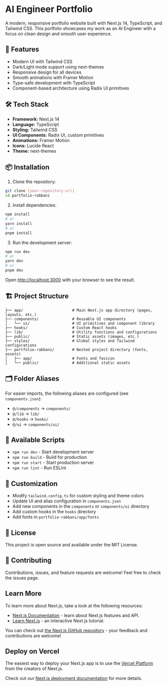 # AI Engineer Portfolio

A modern, responsive portfolio website built with Next.js 14, TypeScript, and Tailwind CSS. This portfolio showcases my work as an AI Engineer with a focus on clean design and smooth user experience.

## 🚀 Features

- Modern UI with Tailwind CSS
- Dark/Light mode support using next-themes
- Responsive design for all devices
- Smooth animations with Framer Motion
- Type-safe development with TypeScript
- Component-based architecture using Radix UI primitives

## 🛠️ Tech Stack

- **Framework:** Next.js 14
- **Language:** TypeScript
- **Styling:** Tailwind CSS
- **UI Components:** Radix UI, custom primitives
- **Animations:** Framer Motion
- **Icons:** Lucide React
- **Theme:** next-themes

## 📦 Installation

1. Clone the repository:
```bash
git clone [your-repository-url]
cd portfolio-rabbani
```

2. Install dependencies:
```bash
npm install
# or
yarn install
# or
pnpm install
```

3. Run the development server:
```bash
npm run dev
# or
yarn dev
# or
pnpm dev
```

Open [http://localhost:3000](http://localhost:3000) with your browser to see the result.

## 🏗️ Project Structure

```
├── app/                      # Main Next.js app directory (pages, layouts, etc.)
├── components/               # Reusable UI components
│   └── ui/                   # UI primitives and component library
├── hooks/                    # Custom React hooks
├── lib/                      # Utility functions and configurations
├── public/                   # Static assets (images, etc.)
├── styles/                   # Global styles and Tailwind configurations
├── portfolio-rabbani/        # Nested project directory (fonts, assets)
│   ├── app/                  # Fonts and favicon
│   └── public/               # Additional static assets
```

## 🗂️ Folder Aliases

For easier imports, the following aliases are configured (see `components.json`):
- `@/components` → `components/`
- `@/lib` → `lib/`
- `@/hooks` → `hooks/`
- `@/ui` → `components/ui/`

## 🚀 Available Scripts

- `npm run dev` - Start development server
- `npm run build` - Build for production
- `npm run start` - Start production server
- `npm run lint` - Run ESLint

## 🎨 Customization

- Modify `tailwind.config.ts` for custom styling and theme colors
- Update UI and alias configuration in `components.json`
- Add new components in the `components` or `components/ui` directory
- Add custom hooks in the `hooks` directory
- Add fonts in `portfolio-rabbani/app/fonts`

## 📝 License

This project is open source and available under the MIT License.

## 🤝 Contributing

Contributions, issues, and feature requests are welcome! Feel free to check the issues page.

## Learn More

To learn more about Next.js, take a look at the following resources:

- [Next.js Documentation](https://nextjs.org/docs) - learn about Next.js features and API.
- [Learn Next.js](https://nextjs.org/learn) - an interactive Next.js tutorial.

You can check out [the Next.js GitHub repository](https://github.com/vercel/next.js) - your feedback and contributions are welcome!

## Deploy on Vercel

The easiest way to deploy your Next.js app is to use the [Vercel Platform](https://vercel.com/new?utm_medium=default-template&filter=next.js&utm_source=create-next-app&utm_campaign=create-next-app-readme) from the creators of Next.js.

Check out our [Next.js deployment documentation](https://nextjs.org/docs/app/building-your-application/deploying) for more details.